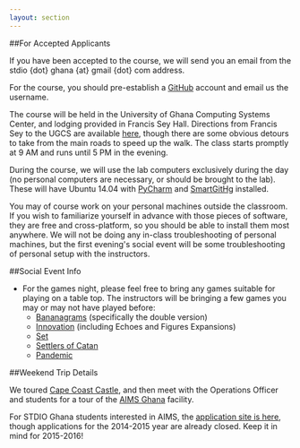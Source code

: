 ```yaml
---
layout: section
---
```

##For Accepted Applicants

If you have been accepted to the course, we will send you an email from the
stdio {dot} ghana {at} gmail {dot} com address.

For the course, you should pre-establish a [GitHub](http://github.com) account
and email us the username.

The course will be held in the University of Ghana Computing Systems Center, and
lodging provided in Francis Sey Hall.  Directions from Francis Sey to the UGCS
are available [here](https://goo.gl/maps/YVqLg), though there are some obvious
detours to take from the main roads to speed up the walk.  The class starts
promptly at 9 AM and runs until 5 PM in the evening.

During the course, we will use the lab computers exclusively during the day (no
personal computers are necessary, or should be brought to the lab).  These will
have Ubuntu 14.04 with [PyCharm](http://www.jetbrains.com/pycharm/) and
[SmartGitHg](http://www.syntevo.com/smartgithg/) installed.

You may of course work on your personal machines outside the classroom.  If you
wish to familiarize yourself in advance with those pieces of software, they are
free and cross-platform, so you should be able to install them most anywhere.
We will not be doing any in-class troubleshooting of personal machines, but the
first evening's social event will be some troubleshooting of personal setup with
the instructors.

##Social Event Info

- For the games night, please feel free to bring any games suitable for playing on
a table top.  The instructors will be bringing a few games you may or may not
have played before:
     - [Bananagrams](http://bananagram.net/) (specifically the double version)
     - [Innovation](http://www.asmadigames.com/detail_innovation.php) (including Echoes and Figures Expansions)
     - [Set](http://www.setgame.com/sites/default/files/instructions/SET%20INSTRUCTIONS%20-%20ENGLISH%208.23.11.pdf)
     - [Settlers of Catan](http://www.catan.com/)
     - [Pandemic](http://zmangames.com/product-details.php?id=1246)

##Weekend Trip Details

We toured [Cape Coast Castle](http://www.capecoastcastlemuseum.com/1.html),
and then meet with the Operations Officer and students for a tour of the
[AIMS Ghana](http://www.aims.edu.gh/) facility.

For STDIO Ghana students interested in AIMS, the
[application site is here](http://www.nexteinstein.org/), though applications
for the 2014-2015 year are already closed.  Keep it in mind for 2015-2016!
